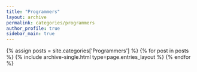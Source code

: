 ```yaml
---
title: "Programmers"
layout: archive
permalink: categories/programmers
author_profile: true
sidebar_main: true
---
```



{% assign posts = site.categories['Programmers'] %}
{% for post in posts %} {% include archive-single.html type=page.entries_layout %} {% endfor %}